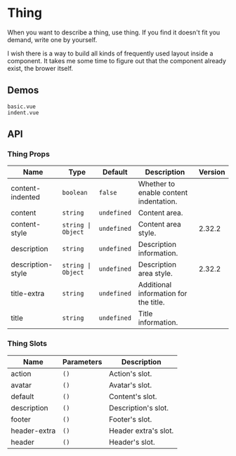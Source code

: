 # Thing

When you want to describe a thing, use thing. If you find it doesn't fit you demand, write one by yourself.

I wish there is a way to build all kinds of frequently used layout inside a component. It takes me some time to figure out that the component already exist, the brower itself.

## Demos

```demo
basic.vue
indent.vue
```

## API

### Thing Props

| Name | Type | Default | Description | Version |
| --- | --- | --- | --- | --- |
| content-indented | `boolean` | `false` | Whether to enable content indentation. |
| content | `string` | `undefined` | Content area. |
| content-style | `string \| Object` | `undefined` | Content area style. | 2.32.2 |
| description | `string` | `undefined` | Description information. |
| description-style | `string \| Object` | `undefined` | Description area style. | 2.32.2 |
| title-extra | `string` | `undefined` | Additional information for the title. |
| title | `string` | `undefined` | Title information. |

### Thing Slots

| Name         | Parameters | Description          |
| ------------ | ---------- | -------------------- |
| action       | `()`       | Action's slot.       |
| avatar       | `()`       | Avatar's slot.       |
| default      | `()`       | Content's slot.      |
| description  | `()`       | Description's slot.  |
| footer       | `()`       | Footer's slot.       |
| header-extra | `()`       | Header extra's slot. |
| header       | `()`       | Header's slot.       |
